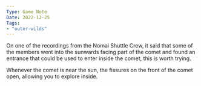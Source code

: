 ```yaml
---
Type: Game Note
Date: 2022-12-25
Tags:
- "outer-wilds"
---
```

On one of the recordings from the Nomai Shuttle Crew, it said that some of the members went into the sunwards facing part of the comet and found an entrance that could be used to enter inside the comet, this is worth trying.

Whenever the comet is near the sun, the fissures on the front of the comet open, allowing you to explore inside.